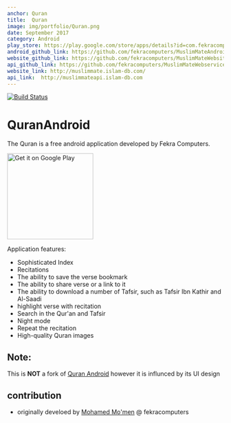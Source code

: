 ```yaml
---
anchor: Quran
title:  Quran
image: img/portfolio/Quran.png
date: September 2017
category: Android
play_store: https://play.google.com/store/apps/details?id=com.fekracomputers.muslimmate&pcampaignid=MKT-Other-global-all-co-prtnr-py-PartBadge-Mar2515-1
android_github_link: https://github.com/fekracomputers/MuslimMateAndroid
website_github_link: https://github.com/fekracomputers/MuslimMateWebsite
api_github_link: https://github.com/fekracomputers/MuslimMateWebservice
website_link: http://muslimmate.islam-db.com/
api_link:  http://muslimmateapi.islam-db.com
---
```

[![Build Status](https://travis-ci.org/fekracomputers/QuranAndroid.svg?branch=master)](https://travis-ci.org/fekracomputers/QuranAndroid)

# QuranAndroid 

The Quran is a free android application developed by Fekra Computers.

<a href='https://play.google.com/store/apps/details?id=com.fekracomputers.quran&hl=en&utm_source=github&pcampaignid=MKT-Other-global-all-co-prtnr-py-PartBadge-Mar2515-1'>
<img alt='Get it on Google Play' width="200px" src='https://play.google.com/intl/en_us/badges/images/generic/en_badge_web_generic.png'/>
</a>


Application features:
- Sophisticated Index
- Recitations
- The ability to save the verse bookmark
- The ability to share verse or a link to it
- The ability to download a number of Tafsir, such as Tafsir Ibn Kathir and Al-Saadi
- highlight verse with recitation
- Search in the Qur'an and Tafsir
- Night mode
- Repeat the recitation 
- High-quality Quran images 

## Note:
This is **NOT** a fork of [Quran Android](https://github.com/quran/quran_android) however it is influnced by its UI design

## contribution
- originally develoed by [Mohamed Mo'men](https://github.com/mmoamenn) @ fekracomputers
